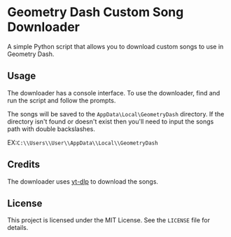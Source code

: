 # Geometry Dash Custom Song Downloader

A simple Python script that allows you to download custom songs to use in Geometry Dash.

## Usage

The downloader has a console interface. To use the downloader, find and run the script and follow the prompts.

The songs will be saved to the `AppData\Local\GeometryDash` directory. If the directory isn't found or doesn't exist then you'll need to input the songs path with double backslashes.

EX:`C:\\Users\\User\\AppData\\Local\\GeometryDash`

## Credits

The downloader uses [yt-dlp](https://github.com/yt-dlp/yt-dlp) to download the songs.

## License

This project is licensed under the MIT License. See the `LICENSE` file for details.
